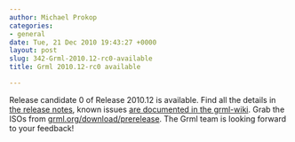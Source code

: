 ```yaml
---
author: Michael Prokop
categories:
- general
date: Tue, 21 Dec 2010 19:43:27 +0000
layout: post
slug: 342-Grml-2010.12-rc0-available
title: Grml 2010.12-rc0 available

---
```

Release candidate 0 of Release 2010\.12 is available. Find all the details in [the release notes](https://grml.org/changelogs/README-grml-2010.12-rc0/), known issues [are documented in the grml\-wiki](http://wiki.grml.org/doku.php?id=release_candidate). Grab the ISOs from [grml.org/download/prerelease](https://grml.org/download/prerelease/). The Grml team is looking forward to your feedback!